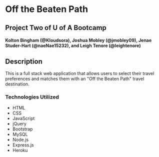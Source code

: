 # Off the Beaten Path
## Project Two of U of A Bootcamp

#### Kolton Bingham (@Kloudsora), Joshua Mobley (@jmobley09), Jenae Studer-Hart (@naeNae15232), and Leigh Tenore (@leightenore)

## Description 

This is a full stack web application that allows users to select their travel preferences and matches them with an "Off the Beaten Path" travel destination.

### Technologies Utilized

* HTML
* CSS
* JavaScript
* jQuery
* Bootstrap
* MySQL
* Node.js
* Express.js
* Heroku

